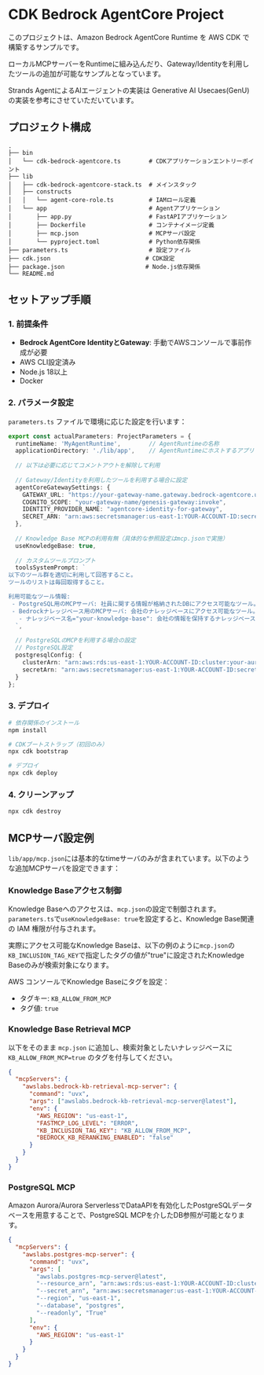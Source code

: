 # CDK Bedrock AgentCore Project

このプロジェクトは、Amazon Bedrock AgentCore Runtime を AWS CDK で構築するサンプルです。

ローカルMCPサーバーをRuntimeに組み込んだり、Gateway/Identityを利用したツールの追加が可能なサンプルとなっています。

Strands AgentによるAIエージェントの実装は Generative AI Usecaes(GenU)の実装を参考にさせていただいています。

## プロジェクト構成

```
.
├── bin
│   └── cdk-bedrock-agentcore.ts        # CDKアプリケーションエントリーポイント
├── lib
│   ├── cdk-bedrock-agentcore-stack.ts  # メインスタック
│   ├── constructs
│   │   └── agent-core-role.ts          # IAMロール定義
│   └── app                             # Agentアプリケーション
│       ├── app.py                      # FastAPIアプリケーション
│       ├── Dockerfile                  # コンテナイメージ定義
│       ├── mcp.json                    # MCPサーバ設定
│       └── pyproject.toml              # Python依存関係
├── parameters.ts                       # 設定ファイル
├── cdk.json                           # CDK設定
├── package.json                       # Node.js依存関係
└── README.md
```

## セットアップ手順

### 1. 前提条件

- **Bedrock AgentCore IdentityとGateway**: 手動でAWSコンソールで事前作成が必要
- AWS CLI設定済み
- Node.js 18以上
- Docker

### 2. パラメータ設定

`parameters.ts` ファイルで環境に応じた設定を行います：

```typescript
export const actualParameters: ProjectParameters = {
  runtimeName: 'MyAgentRuntime',        // AgentRuntimeの名称
  applicationDirectory: './lib/app',    // AgentRuntimeにホストするアプリソース(Agent本体)
  
  // 以下は必要に応じてコメントアウトを解除して利用
  
  // Gateway/Identityを利用したツールを利用する場合に設定
  agentCoreGatewaySettings: {
    GATEWAY_URL: "https://your-gateway-name.gateway.bedrock-agentcore.us-east-1.amazonaws.com/mcp",
    COGNITO_SCOPE: "your-gateway-name/genesis-gateway:invoke",
    IDENTITY_PROVIDER_NAME: "agentcore-identity-for-gateway",
    SECRET_ARN: "arn:aws:secretsmanager:us-east-1:YOUR-ACCOUNT-ID:secret:bedrock-agentcore-identity!default/oauth2/agentcore-identity-for-gateway-XXXXXX"
  },
  
  // Knowledge Base MCPの利用有無（具体的な参照設定はmcp.jsonで実施）
  useKnowledgeBase: true,
  
  // カスタムツールプロンプト
  toolsSystemPrompt: `
以下のツール群を適切に利用して回答すること。
ツールのリストは毎回取得すること。

利用可能なツール情報:
 - PostgreSQL用のMCPサーバ: 社員に関する情報が格納されたDBにアクセス可能なツール。
 - Bedrockナレッジベース用のMCPサーバ: 会社のナレッジベースにアクセス可能なツール。
   - ナレッジベース名="your-knowledge-base": 会社の情報を保持するナレッジベース
  `,
  
  // PostgreSQLのMCPを利用する場合の設定
  // PostgreSQL設定
  postgresqlConfig: {
    clusterArn: "arn:aws:rds:us-east-1:YOUR-ACCOUNT-ID:cluster:your-aurora-cluster", // 参照するAuroraClusterのARN
    secretArn: "arn:aws:secretsmanager:us-east-1:YOUR-ACCOUNT-ID:secret:your-db-secret-name-XXXXXX", // DataAPIで認証するために必要なSecretsManagerのsecretのARN
  }
};
```

### 3. デプロイ

```bash
# 依存関係のインストール
npm install

# CDKブートストラップ（初回のみ）
npx cdk bootstrap

# デプロイ
npx cdk deploy
```


### 4. クリーンアップ

```bash
npx cdk destroy
```


## MCPサーバ設定例

`lib/app/mcp.json`には基本的なtimeサーバのみが含まれています。以下のような追加MCPサーバを設定できます：

### Knowledge Baseアクセス制御

Knowledge Baseへのアクセスは、`mcp.json`の設定で制御されます。`parameters.ts`で`useKnowledgeBase: true`を設定すると、Knowledge Base関連の IAM 権限が付与されます。

実際にアクセス可能なKnowledge Baseは、以下の例のように`mcp.json`の`KB_INCLUSION_TAG_KEY`で指定したタグの値が"true"に設定されたKnowledge Baseのみが検索対象になります。

AWS コンソールでKnowledge Baseにタグを設定：
- タグキー: `KB_ALLOW_FROM_MCP`
- タグ値: `true`

### Knowledge Base Retrieval MCP

以下をそのまま `mcp.json` に追加し、検索対象としたいナレッジベースに `KB_ALLOW_FROM_MCP=true` のタグを付与してください。

```json
{
  "mcpServers": {
    "awslabs.bedrock-kb-retrieval-mcp-server": {
      "command": "uvx",
      "args": ["awslabs.bedrock-kb-retrieval-mcp-server@latest"],
      "env": {
        "AWS_REGION": "us-east-1",
        "FASTMCP_LOG_LEVEL": "ERROR",
        "KB_INCLUSION_TAG_KEY": "KB_ALLOW_FROM_MCP",
        "BEDROCK_KB_RERANKING_ENABLED": "false"
      }
    }
  }
}
```

### PostgreSQL MCP

Amazon Aurora/Aurora ServerlessでDataAPIを有効化したPostgreSQLデータベースを用意することで、PostgreSQL MCPを介したDB参照が可能となります。

```json
{
  "mcpServers": {
    "awslabs.postgres-mcp-server": {
      "command": "uvx",
      "args": [
        "awslabs.postgres-mcp-server@latest",
        "--resource_arn", "arn:aws:rds:us-east-1:YOUR-ACCOUNT-ID:cluster:your-aurora-cluster",
        "--secret_arn", "arn:aws:secretsmanager:us-east-1:YOUR-ACCOUNT-ID:secret:your-db-secret-name-XXXXXX",
        "--region", "us-east-1",
        "--database", "postgres",
        "--readonly", "True"
      ],
      "env": {
        "AWS_REGION": "us-east-1"
      }
    }
  }
}
```
